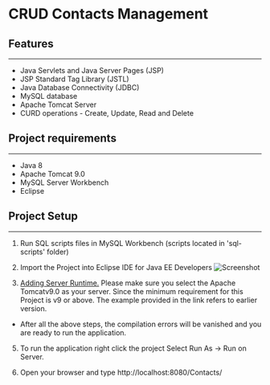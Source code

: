 # CRUD Contacts Management
 
## Features
------------
+ Java Servlets and Java Server Pages (JSP)
+ JSP Standard Tag Library (JSTL)
+ Java Database Connectivity (JDBC)
+ MySQL database
+ Apache Tomcat Server
+ CURD operations - Create, Update, Read and Delete

## Project requirements
------------
+ Java 8
+ Apache Tomcat 9.0
+ MySQL Server Workbench
+ Eclipse

## Project Setup
--------
1. Run SQL scripts files in MySQL Workbench (scripts located in 'sql-scripts' folder)

2. Import the Project into Eclipse IDE for Java EE Developers ![Screenshot](https://www.eclipse.org/downloads/images/javaee.png)

3. [Adding Server Runtime.](https://www.codejava.net/servers/tomcat/how-to-add-tomcat-server-in-eclipse-ide) Please make sure you select the Apache Tomcatv9.0 as your server. Since the minimum requirement for this Project is v9 or above. The example provided in the link refers to earlier version.

* After all the above steps, the compilation errors will be vanished and you are ready to run the application.

5. To run the application right click the project Select Run As -> Run on Server.

6. Open your browser and type http://localhost:8080/Contacts/


